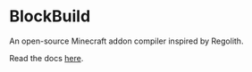 # BlockBuild

An open-source Minecraft addon compiler inspired by Regolith.

Read the docs [here](https://docs.fluffycraft.net/blockbuild).
